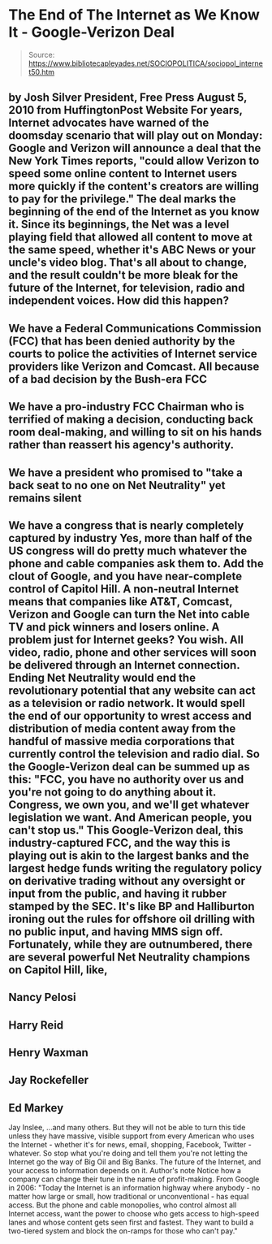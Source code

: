 # The End of The Internet as We Know It - Google-Verizon Deal

> Source: https://www.bibliotecapleyades.net/SOCIOPOLITICA/sociopol_internet50.htm

by Josh Silver
President, Free Press
August 5, 2010
from
HuffingtonPost Website
For years, Internet advocates have warned of the
doomsday scenario that will play out on Monday:
Google and Verizon will announce a deal that
the New York Times reports, "could
allow Verizon to speed some online content to Internet users more
quickly if the content's creators are willing to pay for the privilege."
The deal marks the beginning of the end of the
Internet as you know it.
Since its beginnings, the Net was a level
playing field that allowed all content to move at the same speed, whether
it's ABC News or your uncle's video blog. That's all about to change, and
the result couldn't be more bleak for the future of the Internet, for
television, radio and independent voices.
How did this happen?
-
We have a Federal Communications
Commission (FCC)
that has been denied authority by the courts to police the
activities of Internet service providers like Verizon and Comcast.
All because of a bad decision by
the Bush-era FCC
-
We have a pro-industry FCC Chairman who
is terrified of making a decision, conducting back room deal-making,
and willing to sit on his hands rather than reassert his agency's
authority.
-
We have a president who promised to
"take a back seat to no one on Net Neutrality" yet remains silent
-
We have a congress that is nearly
completely captured by industry
Yes, more than half of the US congress will do
pretty much whatever the phone and cable companies ask them to.
Add the clout of
Google, and you have near-complete
control of Capitol Hill.
A non-neutral Internet means that companies like AT&T, Comcast, Verizon and
Google can turn the Net into cable TV and pick winners and losers online.
A problem just for Internet geeks? You wish.
All video, radio, phone and other services will
soon be delivered through an Internet connection. Ending Net Neutrality
would end the revolutionary potential that any website can act as a
television or radio network. It would spell the end of our opportunity to
wrest access and distribution of media content away from the handful of
massive media corporations that currently control the television and radio
dial.
So the Google-Verizon deal can be summed up as this:
"FCC, you have no authority over us and
you're not going to do anything about it. Congress, we own you, and
we'll get whatever legislation we want. And American people, you can't
stop us."
This Google-Verizon deal, this
industry-captured FCC, and the way this is playing out is akin to the
largest banks and the largest hedge funds writing the regulatory policy on
derivative trading without any oversight or input from the public, and
having it rubber stamped by
the SEC.
It's like BP and Halliburton ironing out the
rules for offshore oil drilling with no public input, and having
MMS sign
off.
Fortunately, while they are outnumbered, there are several powerful Net
Neutrality champions on Capitol Hill, like,
-
Nancy Pelosi
-
Harry Reid
-
Henry Waxman
-
Jay Rockefeller
-
Ed Markey
-
Jay Inslee,
...and many others.
But they will not be able to turn this tide
unless they have massive, visible support from every American who uses the
Internet - whether it's for news, email, shopping,
Facebook, Twitter - whatever.
So stop what you're doing and tell them you're
not letting the Internet go the way of Big Oil and Big
Banks.
The future of the Internet, and your access to
information depends on it.
Author's note
Notice how a company can change their tune in
the name of profit-making.
From
Google in 2006:
"Today the Internet is an information
highway where anybody - no matter how large or small, how traditional or
unconventional - has equal access.
But the phone and cable monopolies, who
control almost all Internet access, want the power to choose who gets
access to high-speed lanes and whose content gets seen first and
fastest.
They want to build a two-tiered system and
block the on-ramps for those who can't pay."
